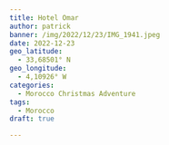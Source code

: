 ```yaml
---
title: Hotel Omar
author: patrick
banner: /img/2022/12/23/IMG_1941.jpeg
date: 2022-12-23
geo_latitude:
  - 33,68501° N
geo_longitude:
  - 4,10926° W
categories:
  - Morocco Christmas Adventure
tags:
  - Morocco
draft: true

---
```


